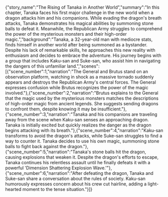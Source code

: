 {"story_name":"The Rising of Tanaka in Another World","summary":"In this chapter, Tanaka faces his first major challenge in the new world when a dragon attacks him and his companions. While evading the dragon's breath attacks, Tanaka demonstrates his magical abilities by summoning stone balls to defeat it. Meanwhile, the Republican Army struggles to comprehend the power of the mysterious monsters and their high-order magic.","background":"Tanaka, a 32-year-old man with mediocre stats, finds himself in another world after being summoned as a bystander. Despite his lack of remarkable skills, he approaches this new reality with enthusiasm and decides to embrace the adventure. His journey begins with a group that includes Kaku-san and Suke-san, who assist him in navigating the dangers of this unfamiliar land.","scenes":[{"scene_number":1,"narration":"The General and Brutus stand on an observation platform, watching in shock as a massive tornado suddenly appears and destroys the Republican Army's central forces. The General expresses confusion while Brutus recognizes the power of the magic involved."},{"scene_number":2,"narration":"Brutus explains to the General that the magic used by the mysterious monsters matches the descriptions of high-order magic from ancient legends. She suggests sending dragons to confront them, despite knowing it may be insufficient."},{"scene_number":3,"narration":"Tanaka and his companions are traveling away from the scene when Kaku-san senses an approaching dragon. Tanaka is initially excited but quickly realizes the danger as the dragon begins attacking with its breath."},{"scene_number":4,"narration":"Kaku-san transforms to avoid the dragon's attacks, while Suke-san struggles to find a way to counter it. Tanaka decides to use his own magic, summoning stone balls to fight back against the dragon."},{"scene_number":5,"narration":"Tanaka's stone balls hit the dragon, causing explosions that weaken it. Despite the dragon's efforts to escape, Tanaka continues his relentless assault until he finally defeats it with a powerful 'Dimension Shattering Explosion Wave.'"},{"scene_number":6,"narration":"After defeating the dragon, Tanaka and Suke-san share a conversation about the rules of society. Kaku-san humorously expresses concern about his crew cut hairline, adding a light-hearted moment to the tense situation."}]}
